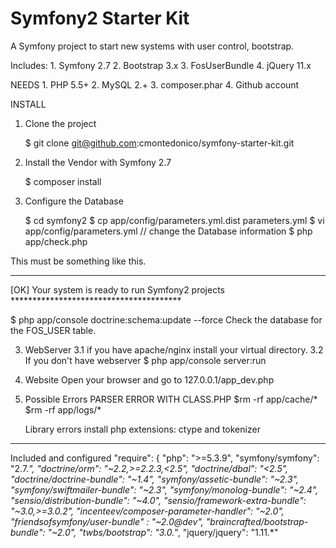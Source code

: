 Symfony2 Starter Kit
======

A Symfony project to start new systems with user control, bootstrap.


Includes:
    1. Symfony 2.7
    2. Bootstrap 3.x
    3. FosUserBundle
    4. jQuery 11.x


NEEDS
    1. PHP 5.5+ 
    2. MySQL 2.+
    3. composer.phar
    4. Github account



INSTALL

1. Clone the project

    $ git clone git@github.com:cmontedonico/symfony-starter-kit.git 

2. Install the Vendor with Symfony 2.7

    $ composer install

3. Configure the Database

    $ cd symfony2
    $ cp app/config/parameters.yml.dist parameters.yml
    $ vi app/config/parameters.yml // change the Database information
    $ php app/check.php

 This must be something like this.
  *****************************************
  [OK]
  Your system is ready to run Symfony2 projects
    ***************************************

 $ php app/console doctrine:schema:update --force
    Check the database for the FOS_USER table.


3. WebServer
        3.1 if you have apache/nginx install your virtual directory.
        3.2 If you don't have webserver
            $ php app/console server:run

4. Website
        Open your browser and go to 127.0.0.1/app_dev.php


5. Possible Errors
      PARSER ERROR WITH CLASS.PHP
        $rm -rf app/cache/*
        $rm -rf app/logs/*

      Library errors
        install php extensions: ctype and tokenizer


************************************
Included and configured
    "require": {
            "php": ">=5.3.9",
            "symfony/symfony": "2.7.*",
            "doctrine/orm": "~2.2,>=2.2.3,<2.5",
            "doctrine/dbal": "<2.5",
            "doctrine/doctrine-bundle": "~1.4",
            "symfony/assetic-bundle": "~2.3",
            "symfony/swiftmailer-bundle": "~2.3",
            "symfony/monolog-bundle": "~2.4",
            "sensio/distribution-bundle": "~4.0",
            "sensio/framework-extra-bundle": "~3.0,>=3.0.2",
            "incenteev/composer-parameter-handler": "~2.0",
            "friendsofsymfony/user-bundle" : "~2.0@dev",
            "braincrafted/bootstrap-bundle": "~2.0",
            "twbs/bootstrap": "3.0.*",
            "jquery/jquery":  "1.11.*"